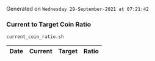 Generated on `Wednesday 29-September-2021 at 07:21:42`

### Current to Target Coin Ratio
`current_coin_ratio.sh`

Date|Current|Target|Ratio
---|---|---|---
